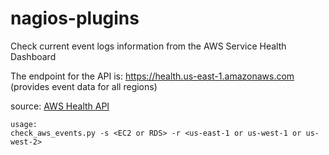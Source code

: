 # nagios-plugins

Check current event logs information from the AWS Service Health Dashboard

The endpoint for the API is: https://health.us-east-1.amazonaws.com (provides event data for all regions)

source: [AWS Health API](https://docs.aws.amazon.com/health/latest/ug/getting-started-api.html)

```
usage: 
check_aws_events.py -s <EC2 or RDS> -r <us-east-1 or us-west-1 or us-west-2>
```
